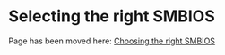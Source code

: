 # Selecting the right SMBIOS

Page has been moved here: [Choosing the right SMBIOS](https://dortania.github.io/OpenCore-Install-Guide/extras/smbios-support.html)